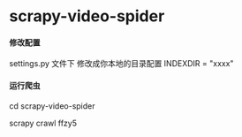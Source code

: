 # scrapy-video-spider


#### 修改配置

settings.py 文件下 修改成你本地的目录配置 INDEXDIR = "xxxx"




#### 运行爬虫 
cd scrapy-video-spider

scrapy crawl ffzy5
